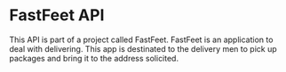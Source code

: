 # FastFeet API

This API is part of a project called FastFeet. FastFeet is an application to
deal with delivering. This app is destinated to the delivery men to pick up
packages and bring it to the address solicited.
